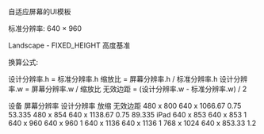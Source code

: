 自适应屏幕的UI模板

标准分辨率: 640 × 960

Landscape - FIXED_HEIGHT 高度基准

换算公式:

设计分辨率.h = 标准分辨率.h
缩放比 = 屏幕分辨率.h / 标准分辨率.h
设计分辨率.w = 屏幕分辨率.w / 缩放比
无效边距 = (设计分辨率.w - 标准分辨率.w) / 2


设备    屏幕分辨率    设计分辨率      放缩      无效边距
        480 x 800     640 x 1066.67   0.75      53.335
        480 x 854     640 x 1138.67   0.75      89.335
iPad    640 x 853     640 x 853       1         
        640 x 960     640 x 960       1
        640 x 1136    640 x 1136      1
        768 x 1024    640 x 853.33    1.2

